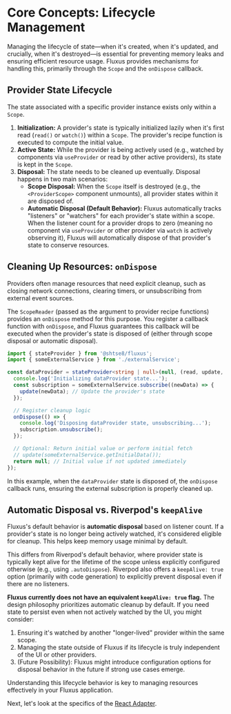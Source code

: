 # Core Concepts: Lifecycle Management

Managing the lifecycle of state—when it's created, when it's updated, and
crucially, when it's destroyed—is essential for preventing memory leaks and
ensuring efficient resource usage. Fluxus provides mechanisms for handling this,
primarily through the `Scope` and the `onDispose` callback.

## Provider State Lifecycle

The state associated with a specific provider instance exists only within a
`Scope`.

1. **Initialization:** A provider's state is typically initialized lazily when
   it's first read (`read()` or `watch()`) within a `Scope`. The provider's
   recipe function is executed to compute the initial value.
2. **Active State:** While the provider is being actively used (e.g., watched by
   components via `useProvider` or read by other active providers), its state is
   kept in the `Scope`.
3. **Disposal:** The state needs to be cleaned up eventually. Disposal happens
   in two main scenarios:
   - **Scope Disposal:** When the `Scope` itself is destroyed (e.g., the
     `<ProviderScope>` component unmounts), all provider states within it are
     disposed of.
   - **Automatic Disposal (Default Behavior):** Fluxus automatically tracks
     "listeners" or "watchers" for each provider's state within a scope. When
     the listener count for a provider drops to zero (meaning no component via
     `useProvider` or other provider via `watch` is actively observing it),
     Fluxus will automatically dispose of that provider's state to conserve
     resources.

## Cleaning Up Resources: `onDispose`

Providers often manage resources that need explicit cleanup, such as closing
network connections, clearing timers, or unsubscribing from external event
sources.

The `ScopeReader` (passed as the argument to provider recipe functions) provides
an `onDispose` method for this purpose. You register a callback function with
`onDispose`, and Fluxus guarantees this callback will be executed when the
provider's state is disposed of (either through scope disposal or automatic
disposal).

```typescript
import { stateProvider } from '@shtse8/fluxus';
import { someExternalService } from './externalService';

const dataProvider = stateProvider<string | null>(null, (read, update, onDispose) => {
  console.log('Initializing dataProvider state...');
  const subscription = someExternalService.subscribe((newData) => {
    update(newData); // Update the provider's state
  });

  // Register cleanup logic
  onDispose(() => {
    console.log('Disposing dataProvider state, unsubscribing...');
    subscription.unsubscribe();
  });

  // Optional: Return initial value or perform initial fetch
  // update(someExternalService.getInitialData());
  return null; // Initial value if not updated immediately
});
```

In this example, when the `dataProvider` state is disposed of, the `onDispose`
callback runs, ensuring the external subscription is properly cleaned up.

## Automatic Disposal vs. Riverpod's `keepAlive`

Fluxus's default behavior is **automatic disposal** based on listener count. If
a provider's state is no longer being actively watched, it's considered eligible
for cleanup. This helps keep memory usage minimal by default.

This differs from Riverpod's default behavior, where provider state is typically
kept alive for the lifetime of the scope unless explicitly configured otherwise
(e.g., using `.autoDispose`). Riverpod also offers a `keepAlive: true` option
(primarily with code generation) to explicitly prevent disposal even if there
are no listeners.

**Fluxus currently does not have an equivalent `keepAlive: true` flag.** The
design philosophy prioritizes automatic cleanup by default. If you need state to
persist even when not actively watched by the UI, you might consider:

1. Ensuring it's watched by another "longer-lived" provider within the same
   scope.
2. Managing the state outside of Fluxus if its lifecycle is truly independent of
   the UI or other providers.
3. (Future Possibility): Fluxus might introduce configuration options for
   disposal behavior in the future if strong use cases emerge.

Understanding this lifecycle behavior is key to managing resources effectively
in your Fluxus application.

Next, let's look at the specifics of the [React Adapter](./react/setup.md).
